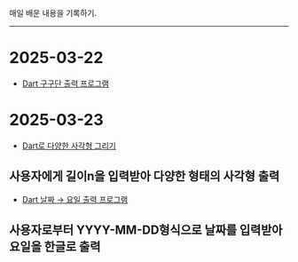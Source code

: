 매일 배운 내용을 기록하기.

---

# 2025-03-22
- [Dart 구구단 출력 프로그램](2025-03-22/gugudan.dart)

# 2025-03-23
- [Dart로 다양한 사각형 그리기](2025-03-23/squ.dart)
## 사용자에게 길이n을 입력받아 다양한 형태의 사각형 출력
- [Dart 날짜 → 요일 출력 프로그램](2025-03-23/dayweek.dart)
## 사용자로부터 YYYY-MM-DD형식으로 날짜를 입력받아 요일을 한글로 출력